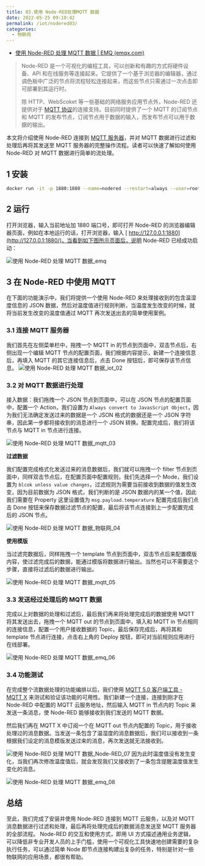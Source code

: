 ```yaml
---
title: 03.使用 Node-RED处理MQTT 数据
date: 2022-05-25 09:10:42
permalink: /iot/nodered03/
categories:
  - 物联网
---
```


- [使用 Node-RED 处理 MQTT 数据 | EMQ (emqx.com)](https://www.emqx.com/zh/blog/using-node-red-to-process-mqtt-data)

> Node-RED 是一个可视化的编程工具，可以创新和有趣的方式将硬件设备、API 和在线服务等连接起来。它提供了一个基于浏览器的编辑器，通过调色板中广泛的节点将流程轻松连接起来，而这些节点只需通过一次点击即可部署到其运行时。
>
> 除 HTTP、WebScoket 等一些基础的网络服务应用节点外，Node-RED 还提供对于 [ MQTT 协议](https://www.emqx.com/zh/mqtt)的连接支持。目前同时提供了一个 MQTT 的订阅节点和 MQTT 的发布节点，订阅节点用于数据的输入，而发布节点可以用于数据的输出。

本文将介绍使用 Node-RED 连接到 [ MQTT 服务器](https://www.emqx.com/zh/mqtt/public-mqtt5-broker)，并对 MQTT 数据进行过滤和处理后再将其发送至 MQTT 服务器的完整操作流程。读者可以快速了解如何使用 Node-RED 对 MQTT 数据进行简单的流处理。

## 1 安装

```bash
docker run -it -p 1880:1880 --name=nodered --restart=always --user=root --net=host -v /data/nodered:/data -e TZ=Asia/Shanghai nodered/node-red
```

## 2 运行

打开浏览器，输入当前地址加 1880 端口号，即可打开 Node-RED 的浏览器编辑器页面，例如在本地运行的话，打开浏览器，输入 [ http://127.0.0.1:1880](http://127.0.0.1:1880/)，当看到如下图所示页面后，说明 Node-RED 已经成功启动：

![使用 Node-RED 处理 MQTT 数据_emq](https://s4.51cto.com/images/202205/23bef0262381efdbb2d43555c4b3b63b579c20.png?x-oss-process=image/watermark,size_14,text_QDUxQ1RP5Y2a5a6i,color_FFFFFF,t_100,g_se,x_10,y_10,shadow_20,type_ZmFuZ3poZW5naGVpdGk=,x-oss-process=image/resize,m_fixed,w_1184)

## 3 在 Node-RED 中使用 MQTT

在下面的功能演示中，我们将提供一个使用 Node-RED 来处理接收到的包含温湿度信息的 JSON 数据，然后对温度值进行规则判断，当温度发生改变的时候，就将当前发生改变的温度值通过 MQTT 再次发送出去的简单使用案例。

### 3.1 连接 MQTT 服务器

我们首先在左侧菜单栏中，拖拽一个 MQTT in 的节点到页面中，双击节点后，右侧出现一个编辑 MQTT 节点的配置页面，我们根据内容提示，新建一个连接信息后，再填入 MQTT 的其它连接信息后，点击 Done 按钮后，即可保存该节点信息。
![使用 Node-RED 处理 MQTT 数据_iot_02](https://s9.51cto.com/images/202205/2577ba8295e92a675918632fff7497d7097fb4.png?x-oss-process=image/watermark,size_14,text_QDUxQ1RP5Y2a5a6i,color_FFFFFF,t_100,g_se,x_10,y_10,shadow_20,type_ZmFuZ3poZW5naGVpdGk=,x-oss-process=image/resize,m_fixed,w_1184)

### 3.2 对 MQTT 数据进行处理

接入数据：我们拖拽一个 JSON 节点到页面中，可以在 JSON 节点的配置页面中，配置一个 Action，我们设置为 `Always convert to JavasScript Object`，因为我们无法确定发送过来的数据是一个 JSON 格式的数据还是一个 JSON 字符串，因此第一步都将接收到的消息进行一个 JSON 转换。配置完成后，我们将该节点与 MQTT in 节点进行连接。

![使用 Node-RED 处理 MQTT 数据_mqtt_03](https://s8.51cto.com/images/202205/997482838767e0dc7127553bbf756edb7afb57.png?x-oss-process=image/watermark,size_14,text_QDUxQ1RP5Y2a5a6i,color_FFFFFF,t_100,g_se,x_10,y_10,shadow_20,type_ZmFuZ3poZW5naGVpdGk=,x-oss-process=image/resize,m_fixed,w_1184)

**过滤数据**

我们配置完成格式化发送过来的消息数据后，我们就可以拖拽一个 filter 节点到页面中，同样双击节点后，在配置页面中配置规则，我们先选择一个 Mode，我们设置为 `blcok unless value changes`，过滤规则为需要当前接收到数据的值发生改变，因为目前数据为 JSON 格式，我们判断的是 JSON 数据内的某一个值，因此我们需要在 Property 这里设置值为 `msg.payload.temperature` 配置完成后我们点击 Done 按钮来保存数据过滤节点的配置，最后将该节点连接到上一步配置完成后的 JSON 节点。

![使用 Node-RED 处理 MQTT 数据_物联网_04](https://s6.51cto.com/images/202205/16a081e56ff5beee5316020513ab0015114fff.png?x-oss-process=image/watermark,size_14,text_QDUxQ1RP5Y2a5a6i,color_FFFFFF,t_100,g_se,x_10,y_10,shadow_20,type_ZmFuZ3poZW5naGVpdGk=,x-oss-process=image/resize,m_fixed,w_1184)

**使用模版**

当过滤完数据后，同样拖拽一个 template 节点到页面中，双击节点后来配置模版内容，使过滤完成后的数据，能通过模版将数据进行输出。当然也可以不需要这个步骤，直接将过滤后的数据进行输出。

![使用 Node-RED 处理 MQTT 数据_mqtt_05](https://s9.51cto.com/images/202205/b3c6ba3345352f7497b0483c18e97cee05148a.png?x-oss-process=image/watermark,size_14,text_QDUxQ1RP5Y2a5a6i,color_FFFFFF,t_100,g_se,x_10,y_10,shadow_20,type_ZmFuZ3poZW5naGVpdGk=,x-oss-process=image/resize,m_fixed,w_1184)

### 3.3 发送经过处理后的 MQTT 数据

完成以上对数据的处理和过滤后，最后我们再来将处理完成后的数据使用 MQTT 将其发送出去，拖拽一个 MQTT out 的节点到页面中，填入和 MQTT in 节点相同的连接信息，配置一个用户接收数据的 Topic，最后保存完成后，再将其和 template 节点进行连接，点击右上角的 Deploy 按钮，即可对当前规则应用进行在线部署。

![使用 Node-RED 处理 MQTT 数据_emq_06](https://s5.51cto.com/images/202205/562ae001334b841ab8f1200a8fa00447d2193e.png?x-oss-process=image/watermark,size_14,text_QDUxQ1RP5Y2a5a6i,color_FFFFFF,t_100,g_se,x_10,y_10,shadow_20,type_ZmFuZ3poZW5naGVpdGk=,x-oss-process=image/resize,m_fixed,w_1184)

### 3.4 功能测试

在完成整个流数据处理的功能编排以后，我们使用 [ MQTT 5.0 客户端工具 - MQTT X](https://mqttx.app/zh) 来测试和验证该功能的可用性。我们新建一个连接，连接到刚才在 Node-RED 中配置的 MQTT 云服务地址，然后输入 MQTT in 节点内的 Topic 来发送一条消息，使 Node-RED 能够接收到我们发送的 MQTT 数据。

然后我们再在 MQTT X 中订阅一个在 MQTT out 节点内配置的 Topic，用于接收处理过的消息数据。当发送一条包含了温湿度的消息数据后，我们可以接收到一条根据我们设定的消息模版发送过来的消息，再次发送就无法接收到。

![使用 Node-RED 处理 MQTT 数据_Node-RED_07](https://s7.51cto.com/images/202205/18e165e49bc3adc1b8e3650bf44407c9806648.png?x-oss-process=image/watermark,size_14,text_QDUxQ1RP5Y2a5a6i,color_FFFFFF,t_100,g_se,x_10,y_10,shadow_20,type_ZmFuZ3poZW5naGVpdGk=,x-oss-process=image/resize,m_fixed,w_1184)
因为此时温度值没有发生变化，当我们再次修改温度值后，就会发现我们又接收到了一条包含提醒温度值发生变化的消息。

![使用 Node-RED 处理 MQTT 数据_emq_08](https://s4.51cto.com/images/202205/f4d44ab44587f5c32cd34349dacfdb62200436.png?x-oss-process=image/watermark,size_14,text_QDUxQ1RP5Y2a5a6i,color_FFFFFF,t_100,g_se,x_10,y_10,shadow_20,type_ZmFuZ3poZW5naGVpdGk=,x-oss-process=image/resize,m_fixed,w_1184)

## 总结

至此，我们完成了安装并使用 Node-RED 连接到 MQTT 云服务，以及对 MQTT 消息数据进行过滤和处理，最后再将处理完成后的数据消息发送至 MQTT 服务器的全部流程。
Node-RED 的交互和使用方式，即用 UI 方式描述通用业务逻辑，可以降低非专业开发人员的上手门槛，使用一个可视化工具快速地创建需要的复杂执行任务，可以通过简单 Node 即节点连接构建出复杂的任务，特别是针对一些物联网的应用场景，都很有帮助。